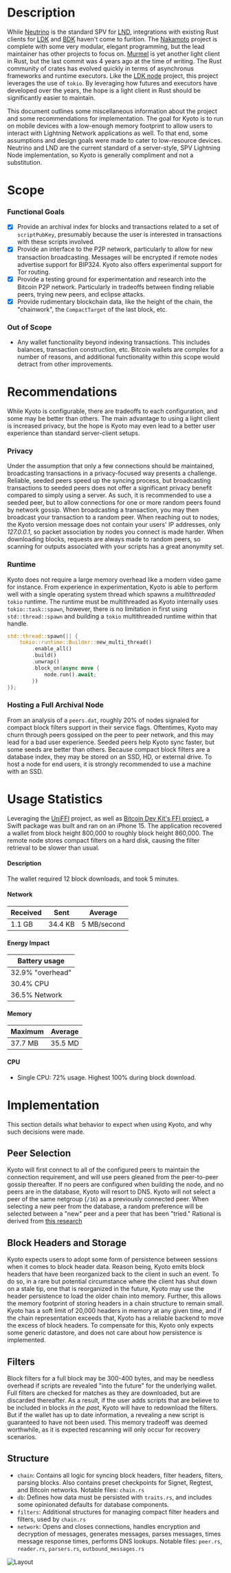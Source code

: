 # Description

While [Neutrino](https://github.com/lightninglabs/neutrino/blob/master) is the standard SPV for [LND](https://github.com/lightningnetwork/lnd), integrations with existing Rust clients for [LDK](https://github.com/lightningdevkit) and [BDK](https://github.com/bitcoindevkit) haven't come to furition. The [Nakamoto](https://github.com/cloudhead/nakamoto) project is complete with some very modular, elegant programming, but the lead maintainer has other projects to focus on. [Murmel](https://github.com/rust-bitcoin/murmel) is yet another light client in Rust, but the last commit was 4 years ago at the time of writing. The Rust community of crates has evolved quickly in terms of asynchronus frameworks and runtime executors. Like the [LDK node](https://github.com/lightningdevkit/ldk-node?tab=readme-ov-file) project, this project leverages the use of `tokio`. By leveraging how futures and executors have developed over the years, the hope is a light client in Rust should be significantly easier to maintain.

This document outlines some miscellaneous information about the project and some recommendations for implementation. The goal for Kyoto is to run on mobile devices with a low-enough memory footprint to allow users to interact with Lightning Network applications as well. To that end, some assumptions and design goals were made to cater to low-resource devices. Neutrino and LND are the current standard of a server-style, SPV Lightning Node implementation, so Kyoto is generally compliment and not a substitution.

# Scope

### Functional Goals

- [x] Provide an archival index for blocks and transactions related to a set of `scriptPubKey`, presumably because the user is interested in transactions with these scripts involved.
- [x] Provide an interface to the P2P network, particularly to allow for new transaction broadcasting. Messages will be encrypted if remote nodes advertise support for BIP324. Kyoto also offers experimental support for Tor routing.
- [x] Provide a testing ground for experimentation and research into the Bitcoin P2P network. Particularly in tradeoffs between finding reliable peers, trying new peers, and eclipse attacks.
- [x] Provide rudimentary blockchain data, like the height of the chain, the "chainwork", the `CompactTarget` of the last block, etc.

### Out of Scope

- Any wallet functionality beyond indexing transactions. This includes balances, transaction construction, etc. Bitcoin wallets are complex for a number of reasons, and additional functionality within this scope would detract from other improvements.

# Recommendations

While Kyoto is configurable, there are tradeoffs to each configuration, and some may be better than others. The main advantage to using a light client is increased privacy, but the hope is Kyoto may even lead to a better user experience than standard server-client setups.

### Privacy

Under the assumption that only a few connections should be maintained, broadcasting transactions in a privacy-focused way presents a challenge. Reliable, seeded peers speed up the syncing process, but broadcasting transactions to seeded peers does not offer a significant privacy benefit compared to simply using a server. As such, it is recommended to use a seeded peer, but to allow connections for one or more random peers found by network gossip. When broadcasting a transaction, you may then broadcast your transaction to a random peer. When reaching out to nodes, the Kyoto version message does not contain your users' IP addresses, only _127.0.0.1_, so packet association by nodes you connect is made harder. When downloading blocks, requests are always made to random peers, so scanning for outputs associated with your scripts has a great anonymity set.

### Runtime

Kyoto does not require a large memory overhead like a modern video game for instance. From experience in experimentation, Kyoto is able to perform well with a single operating system thread which spawns a _multithreaded_ `tokio` runtime. The runtime must be multithreaded as Kyoto internally uses `tokio::task::spawn`, however, there is no limitation in first using `std::thread::spawn` and building a `tokio` multithreaded runtime within that handle.

```rust
std::thread::spawn(|| {
    tokio::runtime::Builder::new_multi_thread()
        .enable_all()
        .build()
        .unwrap()
        .block_on(async move {
            node.run().await;
        })
});
```

### Hosting a Full Archival Node

From an analysis of a `peers.dat`, roughly 20% of nodes signaled for compact block filters support in their service flags. Oftentimes, Kyoto may churn through peers gossiped on the peer to peer network, and this may lead for a bad user experience. Seeded peers help Kyoto sync faster, but some seeds are better than others. Because compact block filters are a database index, they may be stored on an SSD, HD, or external drive. To host a node for end users, it is strongly recommended to use a machine with an SSD.

# Usage Statistics

Leveraging the [UniFFI](https://github.com/mozilla/uniffi-rs) project, as well as [Bitcoin Dev Kit's FFI project](https://github.com/bitcoindevkit/bdk-ffi), a Swift package was built and ran on an iPhone 15. The application recovered a wallet from block height 800,000 to roughly block height 860,000. The remote node stores compact filters on a hard disk, causing the filter retrieval to be slower than usual.

#### Description

The wallet required 12 block downloads, and took 5 minutes.

#### Network

| Received | Sent    | Average     |
| -------- | ------- | ----------- |
| 1.1 GB   | 34.4 KB | 5 MB/second |

#### Energy Impact

| Battery usage    |
| ---------------- |
| 32.9% "overhead" |
| 30.4% CPU        |
| 36.5% Network    |

#### Memory

| Maximum | Average |
| ------- | ------- |
| 37.7 MB | 35.5 MD |

#### CPU

- Single CPU: 72% usage. Highest 100% during block download.

# Implementation

This section details what behavior to expect when using Kyoto, and why such decisions were made.

## Peer Selection

Kyoto will first connect to all of the configured peers to maintain the connection requirement, and will use peers gleaned from the peer-to-peer gossip thereafter. If no peers are configured when building the node, and no peers are in the database, Kyoto will resort to DNS. Kyoto will not select a peer of the same netgroup (`/16`) as a previously connected peer. When selecting a new peer from the database, a random preference will be selected between a "new" peer and a peer that has been "tried." Rational is derived from [this research](https://www.ethanheilman.com/p/eclipse/index.html)

## Block Headers and Storage

Kyoto expects users to adopt some form of persistence between sessions when it comes to block header data. Reason being, Kyoto emits block headers that have been reorganized back to the client in such an event. To do so, in a rare but potential circumstance where the client has shut down on a stale tip, one that is reorganized in the future, Kyoto may use the header persistence to load the older chain into memory. Further, this allows the memory footprint of storing headers in a chain structure to remain small. Kyoto has a soft limit of 20,000 headers in memory at any given time, and if the chain representation exceeds that, Kyoto has a reliable backend to move the excess of block headers. To compensate for this, Kyoto only expects some generic datastore, and does not care about how persistence is implemented.

## Filters

Block filters for a full block may be 300-400 bytes, and may be needless overhead if scripts are revealed "into the future" for the underlying wallet. Full filters are checked for matches as they are downloaded, but are discarded thereafter. As a result, if the user adds scripts that are believe to be included in blocks _in the past_, Kyoto will have to redownload the filters. But if the wallet has up to date information, a revealing a new script is guaranteed to have not been used. This memory tradeoff was deemed worthwhile, as it is expected rescanning will only occur for recovery scenarios.

## Structure

* `chain`: Contains all logic for syncing block headers, filter headers, filters, parsing blocks. Also contains preset checkpoints for Signet, Regtest, and Bitcoin networks. Notable files: `chain.rs`
* `db`: Defines how data must be persisted with `traits.rs`, and includes some opinionated defaults for database components.
* `filters`: Additional structures for managing compact filter headers and filters, used by `chain.rs`
* `network`: Opens and closes connections, handles encryption and decryption of messages, generates messages, parses messages, times message response times, performs DNS lookups. Notable files: `peer.rs`, `reader.rs`, `parsers.rs`, `outbound_messages.rs`

![Layout](https://github.com/user-attachments/assets/21280bb4-aa88-4e11-9223-aed35a885e99)
